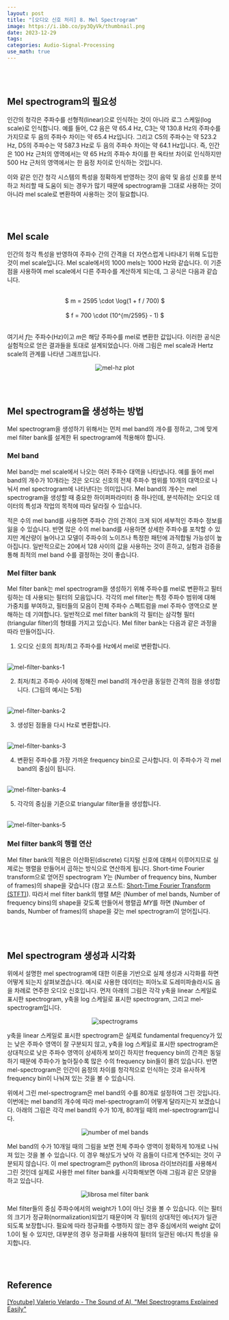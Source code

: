 ```yaml
---
layout: post
title: "[오디오 신호 처리] 8. Mel Spectrogram"
image: https://i.ibb.co/py3QyVk/thumbnail.png
date: 2023-12-29
tags: 
categories: Audio-Signal-Processing
use_math: true
---
```


<br><br>

## Mel spectrogram의 필요성

인간의 청각은 주파수를 선형적(linear)으로 인식하는 것이 아니라 로그 스케일(log scale)로 인식합니다. 예를 들어, C2 음은 약 65.4 Hz, C3는 약 130.8 Hz의 주파수를 가지므로 두 음의 주파수 차이는 약 65.4 Hz입니다. 그리고 C5의 주파수는 약 523.2 Hz, D5의 주파수는 약 587.3 Hz로 두 음의 주파수 차이는 약 64.1 Hz입니다. 즉, 인간은 100 Hz 근처의 영역에서는 약 65 Hz의 주파수 차이를 한 옥타브 차이로 인식하지만 500 Hz 근처의 영역에서는 한 음정 차이로 인식하는 것입니다.

이와 같은 인간 청각 시스템의 특성을 정확하게 반영하는 것이 음악 및 음성 신호를 분석하고 처리할 때 도움이 되는 경우가 많기 때문에 spectrogram을 그대로 사용하는 것이 아니라 mel scale로 변환하여 사용하는 것이 필요합니다.

<br><br>

## Mel scale

인간의 청각 특성을 반영하여 주파수 간의 간격을 더 자연스럽게 나타내기 위해 도입한 것이 mel scale입니다. Mel scale에서의 1000 mels는 1000 Hz와 같습니다. 이 기준점을 사용하여 mel scale에서 다른 주파수를 계산하게 되는데, 그 공식은 다음과 같습니다.

<br>
<center> $ m = 2595 \cdot \log(1 + f / 700)  $ </center>
<br>
<center> $ f = 700 \cdot (10^{m/2595} - 1)  $ </center>
<br>

여기서 $f$는 주파수(Hz)이고 $m$은 해당 주파수를 mel로 변환한 값입니다. 이러한 공식은 실험적으로 얻은 결과들을 토대로 설계되었습니다. 아래 그림은 mel scale과 Hertz scale의 관계를 나타낸 그래프입니다.

<p align="center">
  <img src="https://i.ibb.co/vLL7YN0/mel-hz-plot.png" alt="mel-hz plot" border="0">
</p>

<br><br>

## Mel spectrogram을 생성하는 방법

Mel spectrogram을 생성하기 위해서는 먼저 mel band의 개수를 정하고, 그에 맞게 mel filter bank를 설계한 뒤 spectrogram에 적용해야 합니다.

### Mel band

Mel band는 mel scale에서 나오는 여러 주파수 대역을 나타냅니다. 예를 들어 mel band의 개수가 10개라는 것은 오디오 신호의 전체 주파수 범위를 10개의 대역으로 나눠서 mel spectrogram에 나타낸다는 의미입니다. Mel band의 개수는 mel spectrogram을 생성할 때 중요한 하이퍼파라미터 중 하나인데, 분석하려는 오디오 데이터의 특성과 작업의 목적에 따라 달라질 수 있습니다.

적은 수의 mel band를 사용하면 주파수 간의 간격이 크게 되어 세부적인 주파수 정보를 잃을 수 있습니다. 반면 많은 수의 mel band를 사용하면 상세한 주파수를 포착할 수 있지만 계산량이 늘어나고 모델이 주파수의 노이즈나 특정한 패턴에 과적합될 가능성이 높아집니다. 일반적으로는 20에서 128 사이의 값을 사용하는 것이 흔하고, 실험과 검증을 통해 최적의 mel band 수를 결정하는 것이 좋습니다.

### Mel filter bank

Mel filter bank는 mel spectrogram을 생성하기 위해 주파수를 mel로 변환하고 필터링하는 데 사용되는 필터의 모음입니다. 각각의 mel filter는 특정 주파수 범위에 대해 가중치를 부여하고, 필터들의 모음이 전체 주파수 스펙트럼을 mel 주파수 영역으로 분해하는 데 기여합니다. 일반적으로 mel filter bank의 각 필터는 삼각형 필터(triangular filter)의 형태를 가지고 있습니다. Mel filter bank는 다음과 같은 과정을 따라 만들어집니다.

1. 오디오 신호의 최저/최고 주파수를 Hz에서 mel로 변환합니다.
<br>
<img src="https://i.ibb.co/kQ7jMhB/mel-filter-banks-1.png" alt="mel-filter-banks-1" border="0">

2. 최저/최고 주파수 사이에 정해진 mel band의 개수만큼 동일한 간격의 점을 생성합니다. (그림의 예시는 5개)
<br>
<img src="https://i.ibb.co/jrYNFF6/mel-filter-banks-2.png" alt="mel-filter-banks-2" border="0">

3. 생성된 점들을 다시 Hz로 변환합니다.
<br>
<img src="https://i.ibb.co/5LKmz6v/mel-filter-banks-3.png" alt="mel-filter-banks-3" border="0">

4. 변환된 주파수를 가장 가까운 frequency bin으로 근사합니다. 이 주파수가 각 mel band의 중심이 됩니다.
<br>
<img src="https://i.ibb.co/PWzC09L/mel-filter-banks-4.png" alt="mel-filter-banks-4" border="0">

5. 각각의 중심을 기준으로 triangular filter들을 생성합니다.
<br>
<img src="https://i.ibb.co/D815vcb/mel-filter-banks-5.png" alt="mel-filter-banks-5" border="0">

### Mel filter bank의 행렬 연산

Mel filter bank의 적용은 이산화된(discrete) 디지털 신호에 대해서 이루어지므로 실제로는 행렬을 만들어서 곱하는 방식으로 연산하게 됩니다. Short-time Fourier transform으로 얻어진 spectrogram $Y$는 (Number of frequency bins, Number of frames)의 shape을 갖습니다 (참고 포스트: [Short-Time Fourier Transform (STFT)](/2023/12/29/audio-signal-processing-7/)). 따라서 mel filter bank의 행렬 $M$은 (Number of mel bands, Number of frequency bins)의 shape을 갖도록 만들어서 행렬곱 $MY$를 하면 (Number of bands, Number of frames)의 shape을 갖는 mel spectrogram이 얻어집니다.

<br><br>

## Mel spectrogram 생성과 시각화

위에서 설명한 mel spectrogram에 대한 이론을 기반으로 실제 생성과 시각화를 하면 어떻게 되는지 살펴보겠습니다. 예시로 사용한 데이터는 피아노로 도레미파솔라시도 음을 차례로 연주한 오디오 신호입니다. 먼저 아래의 그림은 각각 y축을 linear 스케일로 표시한 spectrogram, y축을 log 스케일로 표시한 spectrogram, 그리고 mel-spectrogram입니다.

<p align="center">
  <img src="https://i.ibb.co/309gkRv/spectrograms.png" alt="spectrograms" border="0">
</p>

y축을 linear 스케일로 표시한 spectrogram은 실제로 fundamental frequency가 있는 낮은 주파수 영역이 잘 구분되지 않고, y축을 log 스케일로 표시한 spectrogram은 상대적으로 낮은 주파수 영역이 상세하게 보이긴 하지만 frequency bin의 간격은 동일하기 때문에 주파수가 높아질수록 많은 수의 frequency bin들이 몰려 있습니다. 반면 mel-spectrogram은 인간이 음정의 차이를 청각적으로 인식하는 것과 유사하게 frequency bin이 나눠져 있는 것을 볼 수 있습니다.

위에서 그린 mel-spectrogram은 mel band의 수를 80개로 설정하여 그린 것입니다. 이번에는 mel band의 개수에 따라 mel-spectrogram이 어떻게 달라지는지 보겠습니다. 아래의 그림은 각각 mel band의 수가 10개, 80개일 때의 mel-spectrogram입니다.

<p align="center">
  <img src="https://i.ibb.co/w7J0H3x/num-mel-bands.png" alt="number of mel bands" border="0">
</p>

Mel band의 수가 10개일 때의 그림을 보면 전체 주파수 영역이 정확하게 10개로 나눠져 있는 것을 볼 수 있습니다. 이 경우 해상도가 낮아 각 음들이 다르게 연주되는 것이 구분되지 않습니다. 이 mel spectrogram은 python의 librosa 라이브러리를 사용해서 그린 것인데 실제로 사용한 mel filter bank를 시각화해보면 아래 그림과 같은 모양을 하고 있습니다.

<p align="center">
  <img src="https://i.ibb.co/m06mMsS/librosa-filter-bank.png" alt="librosa mel filter bank" border="0">
</p>

Mel filter들의 중심 주파수에서의 weight가 1.0이 아닌 것을 볼 수 있습니다. 이는 필터의 크기가 정규화(normalization)되었기 때문이며 각 필터의 상대적인 에너지가 일관되도록 보장합니다. 필요에 따라 정규화를 수행하지 않는 경우 중심에서의 weight 값이 1.0이 될 수 있지만, 대부분의 경우 정규화를 사용하여 필터의 일관된 에너지 특성을 유지합니다.

<br><br>

## Reference

[[Youtube] Valerio Velardo - The Sound of AI, "Mel Spectrograms Explained Easily"](https://youtu.be/9GHCiiDLHQ4?feature=shared)